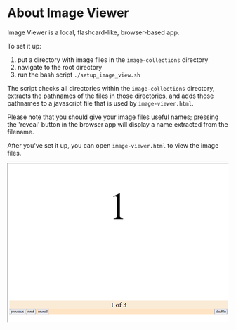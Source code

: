# About **Image Viewer**

Image Viewer is a local, flashcard-like, browser-based app. 

To set it up:
1. put a directory with image files in the `image-collections` directory
1. navigate to the root directory
1. run the bash script `./setup_image_view.sh`

The script checks all directories within the `image-collections` directory, extracts the pathnames of the files in those directories, and adds those pathnames to a javascript file that is used by `image-viewer.html`.

Please note that you should give your image files useful names; pressing the 'reveal' button in the browser app will display a name extracted from the filename.

After you've set it up, you can open `image-viewer.html` to view the image files.

<img src="image-viewer-preview.jpg" alt="preview" width="600" height="auto"/>